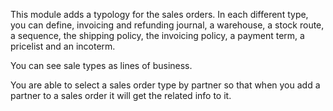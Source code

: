 This module adds a typology for the sales orders. In each different
type, you can define, invoicing and refunding journal, a warehouse, a
stock route, a sequence, the shipping policy, the invoicing policy, a
payment term, a pricelist and an incoterm.

You can see sale types as lines of business.

You are able to select a sales order type by partner so that when you
add a partner to a sales order it will get the related info to it.
